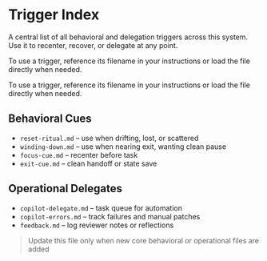 # Trigger Index

A central list of all behavioral and delegation triggers across this system.
Use it to recenter, recover, or delegate at any point.

To use a trigger, reference its filename in your instructions or load the file directly when needed.

To use a trigger, reference its filename in your instructions or load the file directly when needed.

## Behavioral Cues
- `reset-ritual.md` – use when drifting, lost, or scattered
- `winding-down.md` – use when nearing exit, wanting clean pause
- `focus-cue.md` – recenter before task
- `exit-cue.md` – clean handoff or state save

## Operational Delegates
- `copilot-delegate.md` – task queue for automation
- `copilot-errors.md` – track failures and manual patches
- `feedback.md` – log reviewer notes or reflections

> Update this file only when new core behavioral or operational files are added
